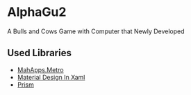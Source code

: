 # AlphaGu2
A Bulls and Cows Game with Computer that Newly Developed

## Used Libraries
* [MahApps.Metro](https://github.com/MahApps/MahApps.Metro)
* [Material Design In Xaml](https://github.com/MaterialDesignInXAML/MaterialDesignInXamlToolkit)
* [Prism](https://github.com/PrismLibrary/Prism)
